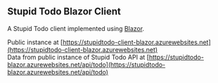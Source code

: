 ## Stupid Todo Blazor Client
A Stupid Todo client implemented using [Blazor](https://blazor.net/).

Public instance at [https://stupidtodo-client-blazor.azurewebsites.net](https://stupidtodo-client-blazor.azurewebsites.net)<br>
Data from public instance of Stupid Todo API at [https://stupidtodo-blazor.azurewebsites.net/api/todo](https://stupidtodo-blazor.azurewebsites.net/api/todo)
